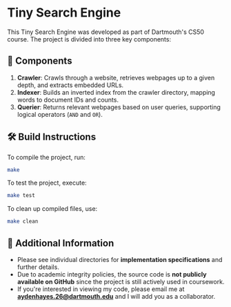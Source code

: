 # Tiny Search Engine

This Tiny Search Engine was developed as part of Dartmouth's CS50 course. The project is divided into three key components:

## 📌 Components

1. **Crawler**: Crawls through a website, retrieves webpages up to a given depth, and extracts embedded URLs.
2. **Indexer**: Builds an inverted index from the crawler directory, mapping words to document IDs and counts.
3. **Querier**: Returns relevant webpages based on user queries, supporting logical operators (`AND` and `OR`).

## 🛠️ Build Instructions

To compile the project, run:

```bash
make
```

To test the project, execute:

```bash
make test
```

To clean up compiled files, use:

```bash
make clean
```

## 📌 Additional Information

- Please see individual directories for **implementation specifications** and further details.
- Due to academic integrity policies, the source code is **not publicly available on GitHub** since the project is still actively used in coursework. 
- If you're interested in viewing my code, please email me at **aydenhayes.26@dartmouth.edu** and I will add you as a collaborator.


